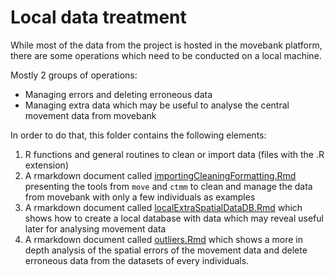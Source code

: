 # Local data treatment

While most of the data from the project is hosted in the movebank platform, there are some operations which need to be conducted on a local machine.

Mostly 2 groups of operations:

* Managing errors and deleting erroneous data
* Managing extra data which may be useful to analyse the central movement data from movebank


In order to do that, this folder contains the following elements:

1. R functions and general routines to clean or import data (files with the .R extension)
1. A rmarkdown document called [importingCleaningFormatting.Rmd](./importingCleaningFormatting.md) presenting the tools from `move` and `ctmm` to clean and manage the data from movebank with only a few individuals as examples
1. A rmarkdown document called [localExtraSpatialDataDB.Rmd](./localExtraSpatialDatalDB.md) which shows how to create a local database with data which may reveal useful later for analysing movement data
1. A rmarkdown document called [outliers.Rmd](./outliers.md) which shows a more in depth analysis of the spatial errors of the movement data and delete erroneous data from the datasets of every individuals.

